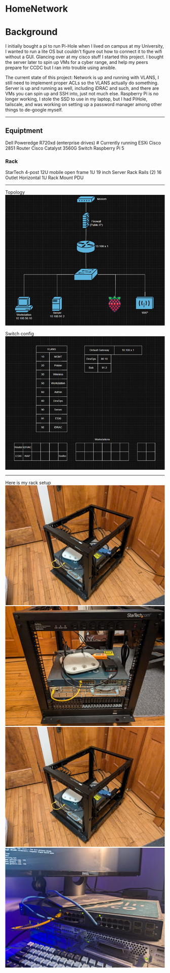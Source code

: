 # HomeNetwork

# Background
I initially bought a pi to run Pi-Hole when I lived on campus at my University, I wanted to run a lite OS but couldn't figure out how to connect it to the wifi without a GUI. Glancing over at my cisco stuff I started this project. I bought the server later to spin up VMs for a cyber range, and help my peers prepare for CCDC but I ran into trouble using ansible.

The current state of this project:
Network is up and running with VLANS, I still need to implement proper ACLs so the VLANS actually do something.
Server is up and running as well, including iDRAC and such, and there are VMs you can spin up and SSH into, just not much else.
Raspberry Pi is no longer working, I stole the SSD to use in my laptop, but I had PiHole, tailscale, and was working on setting up a password manager among other things to de-google myself.

---

## Equiptment
  Dell Poweredge R720xd (enterprise drives)   # Currently running ESXi
  Cisco 2851 Router
  Cisco Catalyst 3560G Switch
  Raspberry Pi 5
### Rack
  StarTech 4-post 12U mobile open frame
  1U 19 inch Server Rack Rails (2)
  16 Outlet Horizontal 1U Rack Mount PDU
  
---

Topology
![alt text](assets/topology.png)

Switch config
![alt text](assets/topology2.png)

---

Here is my rack setup
![alt text](assets/1000002679.jpg)
![alt text](assets/1000002678.jpg)
![alt text](assets/1000002679.jpg)
![alt text](assets/1000002248.jpg)
